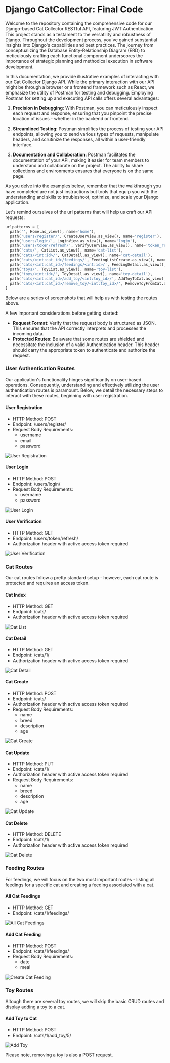 # Django CatCollector: Final Code

Welcome to the repository containing the comprehensive code for our Django-based Cat Collector RESTful API, featuring JWT Authentication. This project stands as a testament to the versatility and robustness of Django. Throughout the development process, you've gained substantial insights into Django's capabilities and best practices. The journey from conceptualizing the Database Entity-Relationship Diagram (ERD) to meticulously crafting each functional component underscores the importance of strategic planning and methodical execution in software development.

In this documentation, we provide illustrative examples of interacting with our Cat Collector Django API. While the primary interaction with our API might be through a browser or a frontend framework such as React, we emphasize the utility of Postman for testing and debugging. Employing Postman for setting up and executing API calls offers several advantages:

1. **Precision in Debugging**: With Postman, you can meticulously inspect each request and response, ensuring that you pinpoint the precise location of issues - whether in the backend or frontend.

2. **Streamlined Testing**: Postman simplifies the process of testing your API endpoints, allowing you to send various types of requests, manipulate headers, and scrutinize the responses, all within a user-friendly interface.

3. **Documentation and Collaboration**: Postman facilitates the documentation of your API, making it easier for team members to understand and collaborate on the project. The ability to share collections and environments ensures that everyone is on the same page.

As you delve into the examples below, remember that the walkthrough you have completed are not just instructions but tools that equip you with the understanding and skills to troubleshoot, optimize, and scale your Django application.

Let's remind ourselves of the url patterns that will help us craft our API requests:

```python
urlpatterns = [
  path('', Home.as_view(), name='home'),
  path('users/register/', CreateUserView.as_view(), name='register'),
  path('users/login/', LoginView.as_view(), name='login'),
  path('users/token/refresh/', VerifyUserView.as_view(), name='token_refresh'),
  path('cats/', CatList.as_view(), name='cat-list'),
  path('cats/<int:id>/', CatDetail.as_view(), name='cat-detail'),
  path('cats/<int:cat_id>/feedings/', FeedingListCreate.as_view(), name='feeding-list-create'),
  path('cats/<int:cat_id>/feedings/<int:id>/', FeedingDetail.as_view(), name='feeding-detail'),
  path('toys/', ToyList.as_view(), name='toy-list'),
  path('toys/<int:id>/', ToyDetail.as_view(), name='toy-detail'),
  path('cats/<int:cat_id>/add_toy/<int:toy_id>/', AddToyToCat.as_view(), name='add-toy-to-cat'),
  path('cats/<int:cat_id>/remove_toy/<int:toy_id>/', RemoveToyFromCat.as_view(), name='remove-toy-from-cat'),
]
```

Below are a series of screenshots that will help us with testing the routes above.

A few important considerations before getting started:

- **Request Format**: Verify that the request body is structured as JSON. This ensures that the API correctly interprets and processes the incoming data.
- **Protected Routes**: Be aware that some routes are shielded and necessitate the inclusion of a valid Authentication header. This header should carry the appropriate token to authenticate and authorize the request.

### User Authentication Routes

Our application's functionality hinges significantly on user-based operations. Consequently, understanding and effectively utilizing the user authentication routes is paramount. Below, we detail the necessary steps to interact with these routes, beginning with user registration.

#### User Registration
- HTTP Method: POST
- Endpoint: /users/register/
- Request Body Requirements:
  - username
  - email
  - password

![User Registration](./postman_requests/user_registration.png)

#### User Login

- HTTP Method: POST
- Endpoint: /users/login/
- Request Body Requirements:
  - username
  - password

![User Login](./postman_requests/user_login.png)

#### User Verification

- HTTP Method: GET
- Endpoint: /users/token/refresh/
- Authorization header with active access token required 

![User Verification](./postman_requests/user_verification.png)

### Cat Routes

Our cat routes follow a pretty standard setup - however, each cat route is protected and requires an access token.

#### Cat Index

- HTTP Method: GET
- Endpoint: /cats/
- Authorization header with active access token required

![Cat List](./postman_requests/get_cats.png)

#### Cat Detail

- HTTP Method: GET
- Endpoint: /cats/1/
- Authorization header with active access token required

![Cat Detail](./postman_requests/get_cat.png)

#### Cat Create

- HTTP Method: POST
- Endpoint: /cats/
- Authorization header with active access token required
- Request Body Requirements:
  - name
  - breed
  - description
  - age

![Cat Create](./postman_requests/cat_create.png)

#### Cat Update

- HTTP Method: PUT
- Endpoint: /cats/1/
- Authorization header with active access token required
- Request Body Requirements:
  - name
  - breed
  - description
  - age

![Cat Update](./postman_requests/update_cat.png)

#### Cat Delete

- HTTP Method: DELETE
- Endpoint: /cats/1/
- Authorization header with active access token required

![Cat Delete](./postman_requests/delete_cat.png)

### Feeding Routes
For feedings, we will focus on the two most important routes - listing all feedings for a specific cat and creating a feeding associated with a cat.

#### All Cat Feedings

- HTTP Method: GET
- Endpoint: /cats/1/feedings/

![All Cat Feedings](./postman_requests/get_cat_feedings.png)

#### Add Cat Feeding

- HTTP Method: POST
- Endpoint: /cats/1/feedings/
- Request Body Requirements:
  - date
  - meal

![Create Cat Feeding](./postman_requests/feed_cat.png)

### Toy Routes

Altough there are several toy routes, we will skip the basic CRUD routes and display adding a toy to a cat.

#### Add Toy to Cat

- HTTP Method: POST
- Endpoint: /cats/1/add_toy/5/

![Add Toy](./postman_requests/add_toy_to_cat.png)

Please note, removing a toy is also a POST request.